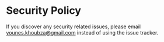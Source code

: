 # Security Policy

If you discover any security related issues, please email younes.khoubza@gmail.com instead of using the issue tracker.
